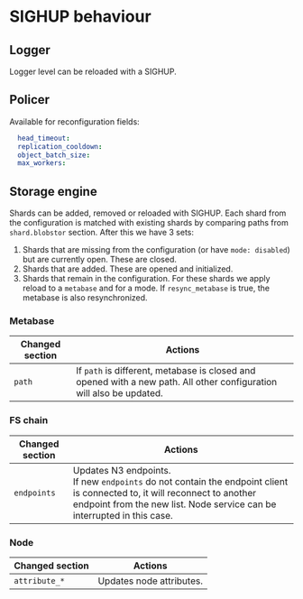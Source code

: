 # SIGHUP behaviour

## Logger

Logger level can be reloaded with a SIGHUP.

## Policer

Available for reconfiguration fields:

```yml
  head_timeout:
  replication_cooldown:
  object_batch_size:
  max_workers:
```

## Storage engine

Shards can be added, removed or reloaded with SIGHUP.
Each shard from the configuration is matched with existing shards by
comparing paths from `shard.blobstor` section. After this we have 3 sets:

1. Shards that are missing from the configuration (or have `mode: disabled`) but are currently open.
   These are closed.
2. Shards that are added. These are opened and initialized.
3. Shards that remain in the configuration.
   For these shards we apply reload to a `metabase` and for a mode. If `resync_metabase` is true, the metabase is also resynchronized.

### Metabase

| Changed section | Actions                                                                                                              |
|-----------------|----------------------------------------------------------------------------------------------------------------------|
| `path`          | If `path` is different, metabase is closed and opened with a new path. All other configuration will also be updated. |

### FS chain

| Changed section | Actions                                                                                                                                                                                                 |
|-----------------|---------------------------------------------------------------------------------------------------------------------------------------------------------------------------------------------------------|
| `endpoints`     | Updates N3 endpoints.<br/>If new `endpoints` do not contain the endpoint client is connected to, it will reconnect to another endpoint from the new list. Node service can be interrupted in this case. |

### Node

| Changed section | Actions                  |
|-----------------|--------------------------|
| `attribute_*`   | Updates node attributes. |

